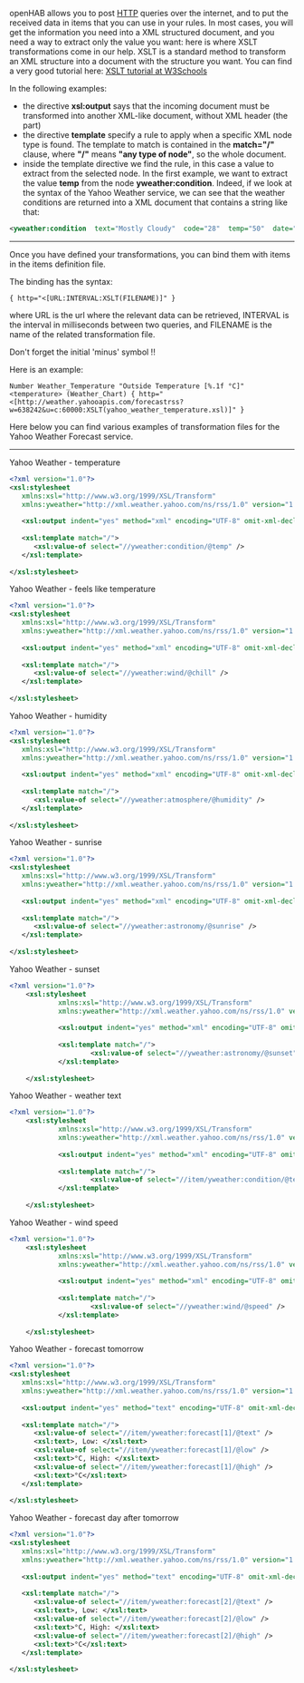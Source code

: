 openHAB allows you to post [HTTP](Http-Binding) queries over the internet, and to put the received data in items that you can use in your rules.
In most cases, you will get the information you need into a XML structured document, and you need a way to extract only the value you want: here is where XSLT transformations come in our help.
XSLT is a standard method to transform an XML structure into a document with the structure you want. You can find a very good tutorial here: [XSLT tutorial at W3Schools](http://www.w3schools.com/xsl/default.asp)

In the following examples:
*  the directive **xsl:output** says that the incoming document must be transformed into another XML-like document, without XML header (the _<?xml...?>_ part)
* the directive **template** specify a rule to apply when a specific XML node type is found. The template to match is contained in the **match="/"** clause, where **"/"** means **"any type of node"**, so the whole document.
* inside the template directive we find the rule, in this case a value to extract from the selected node. In the first example, we want to extract the value **temp** from the node **yweather:condition**. Indeed, if we look at the syntax of the Yahoo Weather service, we can see that the weather conditions are returned into a XML document that contains a string like that:
```xml
<yweather:condition  text="Mostly Cloudy"  code="28"  temp="50"  date="Fri, 18 Dec 2009 9:38 am PST" />
```

***
Once you have defined your transformations, you can bind them with items in the items definition file.

The binding has the syntax:

```
{ http="<[URL:INTERVAL:XSLT(FILENAME)]" }
```

where URL is the url where the relevant data can be retrieved, INTERVAL is the interval in milliseconds between two queries, and FILENAME is the name of the related transformation file.

Don't forget the initial 'minus' symbol !!

Here is an example:

```
Number Weather_Temperature "Outside Temperature [%.1f °C]" <temperature> (Weather_Chart) { http="<[http://weather.yahooapis.com/forecastrss?w=638242&u=c:60000:XSLT(yahoo_weather_temperature.xsl)]" } 
```

Here below you can find various examples of transformation files for the Yahoo Weather Forecast service.

***

Yahoo Weather - temperature 
```xml
<?xml version="1.0"?>
<xsl:stylesheet 
   xmlns:xsl="http://www.w3.org/1999/XSL/Transform"
   xmlns:yweather="http://xml.weather.yahoo.com/ns/rss/1.0" version="1.0">
    
   <xsl:output indent="yes" method="xml" encoding="UTF-8" omit-xml-declaration="yes" />
    
   <xsl:template match="/">
      <xsl:value-of select="//yweather:condition/@temp" /> 
   </xsl:template>
    
</xsl:stylesheet>
```

Yahoo Weather - feels like temperature
```xml
<?xml version="1.0"?>
<xsl:stylesheet 
   xmlns:xsl="http://www.w3.org/1999/XSL/Transform"
   xmlns:yweather="http://xml.weather.yahoo.com/ns/rss/1.0" version="1.0">
    
   <xsl:output indent="yes" method="xml" encoding="UTF-8" omit-xml-declaration="yes" />
    
   <xsl:template match="/">
      <xsl:value-of select="//yweather:wind/@chill" /> 
   </xsl:template>  
    
</xsl:stylesheet>
```

Yahoo Weather - humidity
```xml
<?xml version="1.0"?>
<xsl:stylesheet 
   xmlns:xsl="http://www.w3.org/1999/XSL/Transform"
   xmlns:yweather="http://xml.weather.yahoo.com/ns/rss/1.0" version="1.0">
    
   <xsl:output indent="yes" method="xml" encoding="UTF-8" omit-xml-declaration="yes" />
    
   <xsl:template match="/">
      <xsl:value-of select="//yweather:atmosphere/@humidity" />
   </xsl:template>
    
</xsl:stylesheet>
```

Yahoo Weather - sunrise
```xml
<?xml version="1.0"?>
<xsl:stylesheet 
   xmlns:xsl="http://www.w3.org/1999/XSL/Transform"
   xmlns:yweather="http://xml.weather.yahoo.com/ns/rss/1.0" version="1.0">
    
   <xsl:output indent="yes" method="xml" encoding="UTF-8" omit-xml-declaration="yes" />
    
   <xsl:template match="/">
      <xsl:value-of select="//yweather:astronomy/@sunrise" />
   </xsl:template>
    
</xsl:stylesheet>
```

Yahoo Weather - sunset
```xml
<?xml version="1.0"?>
    <xsl:stylesheet 
            xmlns:xsl="http://www.w3.org/1999/XSL/Transform"
            xmlns:yweather="http://xml.weather.yahoo.com/ns/rss/1.0" version="1.0">
    
            <xsl:output indent="yes" method="xml" encoding="UTF-8" omit-xml-declaration="yes" />
    
            <xsl:template match="/">
                    <xsl:value-of select="//yweather:astronomy/@sunset" />
            </xsl:template>
    
    </xsl:stylesheet>
```

Yahoo Weather - weather text
```xml
<?xml version="1.0"?>
    <xsl:stylesheet 
            xmlns:xsl="http://www.w3.org/1999/XSL/Transform"
            xmlns:yweather="http://xml.weather.yahoo.com/ns/rss/1.0" version="1.0">
    
            <xsl:output indent="yes" method="xml" encoding="UTF-8" omit-xml-declaration="yes" />
    
            <xsl:template match="/">
                    <xsl:value-of select="//item/yweather:condition/@text" />
            </xsl:template>
    
    </xsl:stylesheet>
```

Yahoo Weather - wind speed
```xml
<?xml version="1.0"?>
    <xsl:stylesheet 
            xmlns:xsl="http://www.w3.org/1999/XSL/Transform"
            xmlns:yweather="http://xml.weather.yahoo.com/ns/rss/1.0" version="1.0">
    
            <xsl:output indent="yes" method="xml" encoding="UTF-8" omit-xml-declaration="yes" />
    
            <xsl:template match="/">
                    <xsl:value-of select="//yweather:wind/@speed" />
            </xsl:template>
    
    </xsl:stylesheet>
```

Yahoo Weather - forecast tomorrow
```xml
<?xml version="1.0"?>
<xsl:stylesheet 
   xmlns:xsl="http://www.w3.org/1999/XSL/Transform"
   xmlns:yweather="http://xml.weather.yahoo.com/ns/rss/1.0" version="1.0">
    
   <xsl:output indent="yes" method="text" encoding="UTF-8" omit-xml-declaration="yes" />
    
   <xsl:template match="/">
      <xsl:value-of select="//item/yweather:forecast[1]/@text" />
      <xsl:text>, Low: </xsl:text>
      <xsl:value-of select="//item/yweather:forecast[1]/@low" /> 
      <xsl:text>°C, High: </xsl:text>
      <xsl:value-of select="//item/yweather:forecast[1]/@high" /> 
      <xsl:text>°C</xsl:text>
   </xsl:template>
       
</xsl:stylesheet>
```

Yahoo Weather - forecast day after tomorrow
```xml
<?xml version="1.0"?>
<xsl:stylesheet 
   xmlns:xsl="http://www.w3.org/1999/XSL/Transform"
   xmlns:yweather="http://xml.weather.yahoo.com/ns/rss/1.0" version="1.0">
    
   <xsl:output indent="yes" method="text" encoding="UTF-8" omit-xml-declaration="yes" />
    
   <xsl:template match="/">
      <xsl:value-of select="//item/yweather:forecast[2]/@text" />
      <xsl:text>, Low: </xsl:text>
      <xsl:value-of select="//item/yweather:forecast[2]/@low" /> 
      <xsl:text>°C, High: </xsl:text>
      <xsl:value-of select="//item/yweather:forecast[2]/@high" /> 
      <xsl:text>°C</xsl:text>
   </xsl:template>
    
</xsl:stylesheet>
```